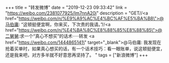 +++
title = "转发微博"
date = "2019-12-23 09:33:42"
link = "https://weibo.com/2381077925/Im7nnA20i"
description = "GET//<a href=\"https://weibo.com/n/%E9%A9%AC%E4%BC%AF%E5%BA%B8\">@马伯庸</a>: “这顿挺便宜啊，你来买，下次贵的我请。”//<a href=\"https://weibo.com/n/%E4%BA%8C%E8%88%85%E8%88%85\">@二舅舅</a>:求一个“真心不想买”的话术·····转发 <a href=\"https://weibo.com/1444865141\" target=\"_blank\">@马伯庸</a>: 我发现在抢着买单时，如果真心想买的话，有一个话术技巧：看一眼账单，说这顿挺便宜，还是我来吧，对方多半就不好意思再坚持了。 "
tags = ["新浪微博"]
+++
